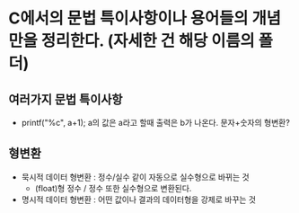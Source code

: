 # C에서의 문법 특이사항이나 용어들의 개념만을 정리한다. (자세한 건 해당 이름의 폴더)

## 여러가지 문법 특이사항

- printf("%c", a+1); a의 값은 a라고 할때 출력은 b가 나온다. 문자+숫자의 형변환?

## 형변환

- 묵시적 데이터 형변환 : 정수/실수 같이 자동으로 실수형으로 바뀌는 것
  - (float)형 정수 / 정수 또한 실수형으로 변환된다.
- 명시적 데이터 형변환 : 어떤 값이나 결과의 데이터형을 강제로 바꾸는 것
